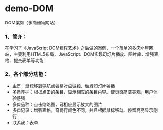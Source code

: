 # demo-DOM
DOM案例（多肉植物网站）
### 1、简介：
在学习了《JavaScript DOM编程艺术》之后做的案例，一个简单的多肉小屋网站，主要利用HTML5布局，JavaScript、DOM实现幻灯片播放、图片库、增强表格、提交表单等功能
### 2、各个部分功能：
* 主页：鼠标移到导航或者是对应链接，触发幻灯片轮播
* 多肉养护：根据点击的条目，显示相应的条目内容。使页面简洁美观，用户体验感强
* 多肉品种：点击缩略图，可相应显示放大的图片
* 多肉记录：增强表格，奇偶行颜色不同，并且根据鼠标移动、停留高亮显示刚行
* 联系我：表单
